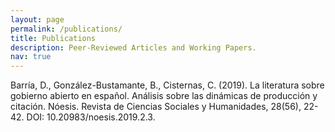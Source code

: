 ```yaml
---
layout: page
permalink: /publications/
title: Publications
description: Peer-Reviewed Articles and Working Papers.
nav: true
---
```


<div class="publications">

 Barría, D., González-Bustamante, B., Cisternas, C. (2019). La literatura sobre gobierno abierto en español. Análisis sobre las dinámicas de producción y citación. Nóesis. Revista de Ciencias Sociales y Humanidades, 28(56), 22-42. DOI: 10.20983/noesis.2019.2.3.

</div>
